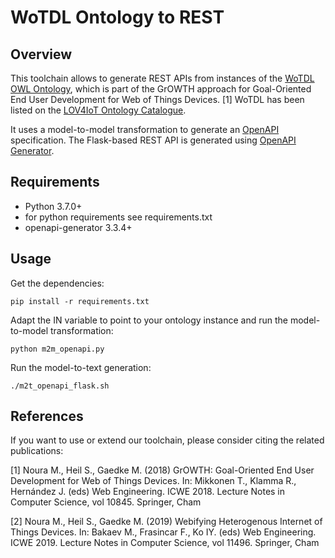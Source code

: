 # WoTDL Ontology to REST

## Overview
This toolchain allows to generate REST APIs from instances of the [WoTDL OWL Ontology](https://vsr.informatik.tu-chemnitz.de/projects/2019/growth/wotdl/wotdl.owl), which is part of the GrOWTH approach for Goal-Oriented End User Development for Web of Things Devices. [1] WoTDL has been listed on the [LOV4IoT Ontology Catalogue](http://lov4iot.appspot.com/?p=ontologies).

It uses a model-to-model transformation to generate an [OpenAPI](https://openapis.org) specification. 
The Flask-based REST API is generated using [OpenAPI Generator](https://openapi-generator.tech).

## Requirements
- Python 3.7.0+
- for python requirements see requirements.txt
- openapi-generator 3.3.4+

## Usage
Get the dependencies:
```
pip install -r requirements.txt
```

Adapt the IN variable to point to your ontology instance and run the model-to-model transformation:

```
python m2m_openapi.py
```

Run the model-to-text generation:

```
./m2t_openapi_flask.sh
```


## References
If you want to use or extend our toolchain, please consider citing the related publications:

[1] Noura M., Heil S., Gaedke M. (2018) GrOWTH: Goal-Oriented End User Development for Web of Things Devices. In: Mikkonen T., Klamma R., Hernández J. (eds) Web Engineering. ICWE 2018. Lecture Notes in Computer Science, vol 10845. Springer, Cham

[2] Noura M., Heil S., Gaedke M. (2019) Webifying Heterogenous Internet of Things Devices. In: Bakaev M., Frasincar F., Ko IY. (eds) Web Engineering. ICWE 2019. Lecture Notes in Computer Science, vol 11496. Springer, Cham
